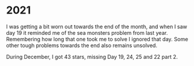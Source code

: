 # 2021

I was getting a bit worn out towards the end of the month, and when I saw day 19 it reminded me of the sea monsters problem from last year.
Remembering how long that one took me to solve I ignored that day. Some other tough problems towards the end also remains unsolved.

During December, I got 43 stars, missing Day 19, 24, 25 and 22 part 2.
